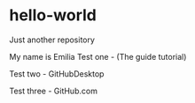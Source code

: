 # hello-world
Just another repository

My name is Emilia
Test one - (The guide tutorial)

Test two - GitHubDesktop

Test three - GitHub.com
